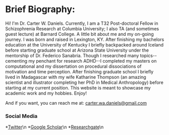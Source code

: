 # Brief Biography:

Hi! I'm Dr. Carter W. Daniels. Currently, I am a T32 Post-doctoral Fellow in Schizophrenia Research at Columbia University; I also TA (and sometimes guest lecture) at Barnard College. A little bit about me and my on-going journey. I was born and raised in Lexington, KY. After finishing my bachelors education at the University of Kentucky I briefly backpacked around Iceland before starting graduate school at Arizona State University under the mentorship of Dr. Federico Sanabria. Though I researched many topics--cementing my penchant for research ADHD--I completed my masters on computational and my dissertation on procedural dissociations of motivation and time perception. After finishing graduate school I briefly lived in Madagascar with my wife Katharine Thompson (an amazing scientist and illustrator completing her PhD in Medical Anthropology) before starting at my current position. This website is meant to showcase my academic work and my hobbies. Enjoy! 

And if you want, you can reach me at: carter.wa.daniels@gmail.com

### Social Media
*[Twitter](https://twitter.com/cwdanielsRW)\n
*[Google Scholar](https://scholar.google.com/citations?user=BTGMcAoAAAAJ&hl=en&oi=ao)\n
*[Researchgate](https://www.researchgate.net/profile/Carter_Daniels)\n

